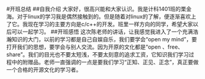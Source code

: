 #开班总结
##自我介绍
大家好，很高兴能和大家认识。我是计科1401班的栗金海。对于linux的学习我是偶然接触到的。但是随着对linux的了解，便逐渐喜欢上了它。我现在学习的主要方向是c/c++的开发。班里一样方向的同学，希望大家以后可以一起学习。
##开班感悟
这次陈老师的讲话，让我感觉我进入了一个充满浩瀚知识的大门，以前的学习都是自己自娱自乐，我们要学会“open my mind”，要打开我们的思想，要学会与别人交流。因为开原的文化都是“open 、free、share”。我们的目光也不要太短浅，不要太刻意的追求工资，它知识我们学习过程中的附赠品。老师一直强调的一点是要我们学习“正知、正见、正念”，真正要做一个合格的开源文化的学习者。
